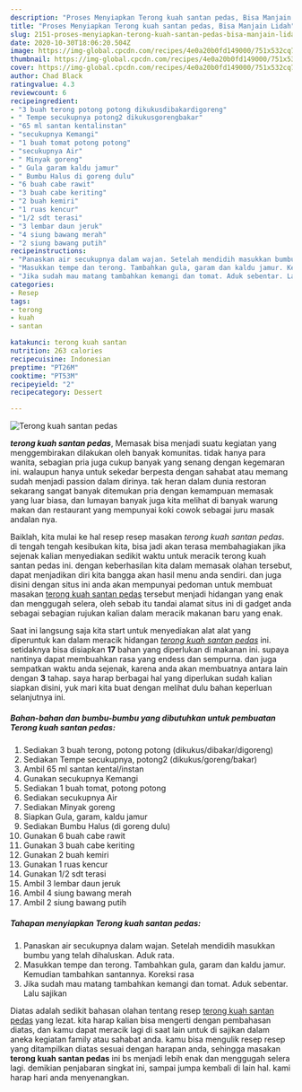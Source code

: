 ```yaml
---
description: "Proses Menyiapkan Terong kuah santan pedas, Bisa Manjain Lidah"
title: "Proses Menyiapkan Terong kuah santan pedas, Bisa Manjain Lidah"
slug: 2151-proses-menyiapkan-terong-kuah-santan-pedas-bisa-manjain-lidah
date: 2020-10-30T18:06:20.504Z
image: https://img-global.cpcdn.com/recipes/4e0a20b0fd149000/751x532cq70/terong-kuah-santan-pedas-foto-resep-utama.jpg
thumbnail: https://img-global.cpcdn.com/recipes/4e0a20b0fd149000/751x532cq70/terong-kuah-santan-pedas-foto-resep-utama.jpg
cover: https://img-global.cpcdn.com/recipes/4e0a20b0fd149000/751x532cq70/terong-kuah-santan-pedas-foto-resep-utama.jpg
author: Chad Black
ratingvalue: 4.3
reviewcount: 6
recipeingredient:
- "3 buah terong potong potong dikukusdibakardigoreng"
- " Tempe secukupnya potong2 dikukusgorengbakar"
- "65 ml santan kentalinstan"
- "secukupnya Kemangi"
- "1 buah tomat potong potong"
- "secukupnya Air"
- " Minyak goreng"
- " Gula garam kaldu jamur"
- " Bumbu Halus di goreng dulu"
- "6 buah cabe rawit"
- "3 buah cabe keriting"
- "2 buah kemiri"
- "1 ruas kencur"
- "1/2 sdt terasi"
- "3 lembar daun jeruk"
- "4 siung bawang merah"
- "2 siung bawang putih"
recipeinstructions:
- "Panaskan air secukupnya dalam wajan. Setelah mendidih masukkan bumbu yang telah dihaluskan. Aduk rata."
- "Masukkan tempe dan terong. Tambahkan gula, garam dan kaldu jamur. Kemudian tambahkan santannya. Koreksi rasa"
- "Jika sudah mau matang tambahkan kemangi dan tomat. Aduk sebentar. Lalu sajikan"
categories:
- Resep
tags:
- terong
- kuah
- santan

katakunci: terong kuah santan 
nutrition: 263 calories
recipecuisine: Indonesian
preptime: "PT26M"
cooktime: "PT53M"
recipeyield: "2"
recipecategory: Dessert

---
```



![Terong kuah santan pedas](https://img-global.cpcdn.com/recipes/4e0a20b0fd149000/751x532cq70/terong-kuah-santan-pedas-foto-resep-utama.jpg)

<b><i>terong kuah santan pedas</i></b>, Memasak bisa menjadi suatu kegiatan yang menggembirakan dilakukan oleh banyak komunitas. tidak hanya para wanita, sebagian pria juga cukup banyak yang senang dengan kegemaran ini. walaupun hanya untuk sekedar berpesta dengan sahabat atau memang sudah menjadi passion dalam dirinya. tak heran dalam dunia restoran sekarang sangat banyak ditemukan pria dengan kemampuan memasak yang luar biasa, dan lumayan banyak juga kita melihat di banyak warung makan dan restaurant yang mempunyai koki cowok sebagai juru masak andalan nya.



Baiklah, kita mulai ke hal resep resep masakan <i>terong kuah santan pedas</i>. di tengah tengah kesibukan kita, bisa jadi akan terasa membahagiakan jika sejenak kalian menyediakan sedikit waktu untuk meracik terong kuah santan pedas ini. dengan keberhasilan kita dalam memasak olahan tersebut, dapat menjadikan diri kita bangga akan hasil menu anda sendiri. dan juga disini dengan situs ini anda akan mempunyai pedoman untuk membuat masakan <u>terong kuah santan pedas</u> tersebut menjadi hidangan yang enak dan menggugah selera, oleh sebab itu tandai alamat situs ini di gadget anda sebagai sebagian rujukan kalian dalam meracik makanan baru yang enak.


Saat ini langsung saja kita start untuk menyediakan alat alat yang diperuntuk kan dalam meracik hidangan <u><i>terong kuah santan pedas</i></u> ini. setidaknya bisa disiapkan <b>17</b> bahan yang diperlukan di makanan ini. supaya nantinya dapat membuahkan rasa yang endess dan sempurna. dan juga sempatkan waktu anda sejenak, karena anda akan membuatnya antara lain dengan <b>3</b> tahap. saya harap berbagai hal yang diperlukan sudah kalian siapkan disini, yuk mari kita buat dengan melihat dulu bahan keperluan selanjutnya ini.

<!--inarticleads1-->

##### Bahan-bahan dan bumbu-bumbu yang dibutuhkan untuk pembuatan Terong kuah santan pedas:

1. Sediakan 3 buah terong, potong potong (dikukus/dibakar/digoreng)
1. Sediakan  Tempe secukupnya, potong2 (dikukus/goreng/bakar)
1. Ambil 65 ml santan kental/instan
1. Gunakan secukupnya Kemangi
1. Sediakan 1 buah tomat, potong potong
1. Sediakan secukupnya Air
1. Sediakan  Minyak goreng
1. Siapkan  Gula, garam, kaldu jamur
1. Sediakan  Bumbu Halus (di goreng dulu)
1. Gunakan 6 buah cabe rawit
1. Gunakan 3 buah cabe keriting
1. Gunakan 2 buah kemiri
1. Gunakan 1 ruas kencur
1. Gunakan 1/2 sdt terasi
1. Ambil 3 lembar daun jeruk
1. Ambil 4 siung bawang merah
1. Ambil 2 siung bawang putih




<!--inarticleads2-->

##### Tahapan menyiapkan Terong kuah santan pedas:

1. Panaskan air secukupnya dalam wajan. Setelah mendidih masukkan bumbu yang telah dihaluskan. Aduk rata.
1. Masukkan tempe dan terong. Tambahkan gula, garam dan kaldu jamur. Kemudian tambahkan santannya. Koreksi rasa
1. Jika sudah mau matang tambahkan kemangi dan tomat. Aduk sebentar. Lalu sajikan




Diatas adalah sedikit bahasan olahan tentang resep <u>terong kuah santan pedas</u> yang lezat. kita harap kalian bisa mengerti dengan pembahasan diatas, dan kamu dapat meracik lagi di saat lain untuk di sajikan dalam aneka kegiatan family atau sahabat anda. kamu bisa mengulik resep resep yang ditampilkan diatas sesuai dengan harapan anda, sehingga masakan <b>terong kuah santan pedas</b> ini bs menjadi lebih enak dan menggugah selera lagi. demikian penjabaran singkat ini, sampai jumpa kembali di lain hal. kami harap hari anda menyenangkan.

